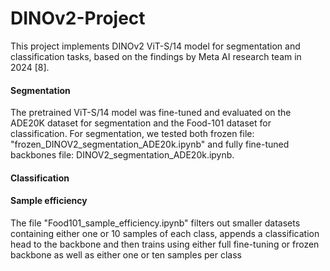 # DINOv2-Project

This project implements DINOv2 ViT-S/14 model for segmentation and classification tasks, based on the findings by Meta AI research team in 2024 [8]. 

#### Segmentation
The pretrained ViT-S/14 model was fine-tuned and evaluated on the ADE20K dataset for segmentation and the Food-101 dataset for classification. For segmentation, we tested both frozen file: "frozen_DINOV2_segmentation_ADE20k.ipynb" and fully fine-tuned backbones file: DINOV2_segmentation_ADE20k.ipynb.

#### Classification

#### Sample efficiency
The file "Food101_sample_efficiency.ipynb" filters out smaller datasets containing either one or 10 samples of each class, appends a classification head to the backbone and then trains using either full fine-tuning or frozen backbone as well as either one or ten samples per class
